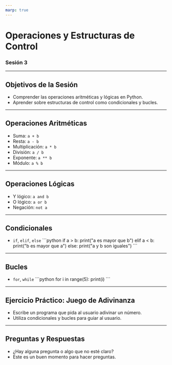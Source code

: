 ```yaml
---
marp: true
---
```


# Operaciones y Estructuras de Control
### Sesión 3

---

## Objetivos de la Sesión
- Comprender las operaciones aritméticas y lógicas en Python.
- Aprender sobre estructuras de control como condicionales y bucles.

---

## Operaciones Aritméticas
- Suma: `a + b`
- Resta: `a - b`
- Multiplicación: `a * b`
- División: `a / b`
- Exponente: `a ** b`
- Módulo: `a % b`

---

## Operaciones Lógicas
- Y lógico: `a and b`
- O lógico: `a or b`
- Negación: `not a`

---

## Condicionales
- `if`, `elif`, `else`
\`\`\`python
if a > b:
    print("a es mayor que b")
elif a < b:
    print("b es mayor que a")
else:
    print("a y b son iguales")
\`\`\`

---

## Bucles
- `for`, `while`
\`\`\`python
for i in range(5):
    print(i)
\`\`\`

---

## Ejercicio Práctico: Juego de Adivinanza
- Escribe un programa que pida al usuario adivinar un número.
- Utiliza condicionales y bucles para guiar al usuario.

---

## Preguntas y Respuestas
- ¿Hay alguna pregunta o algo que no esté claro?
- Este es un buen momento para hacer preguntas.
